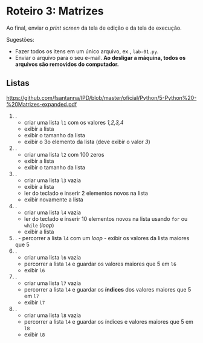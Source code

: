 <meta http-equiv="Content-Type" content="text/html; charset=UTF-8"/></p>        

Roteiro 3: Matrizes
===================

Ao final, enviar o *print screen* da tela de edição e da tela de execução.

Sugestões:

- Fazer todos os itens em um único arquivo, ex., `lab-01.py`.
- Enviar o arquivo para o seu e-mail.
  **Ao desligar a máquina, todos os arquivos são removidos do computador.**

Listas
------

<https://github.com/fsantanna/IPD/blob/master/oficial/Python/5-Python%20-%20Matrizes-expanded.pdf>

1. .
    - criar uma lista `l1` com os valores *1,2,3,4*
    - exibir a lista
    - exibir o tamanho da lista
    - exibir o 3o elemento da lista (deve exibir o valor *3*)
2. .
    - criar uma lista `l2` com 100 zeros
    - exibir a lista
    - exibir o tamanho da lista
3. .
    - criar uma lista `l3` vazia
    - exibir a lista
    - ler do teclado e inserir 2 elementos novos na lista
    - exibir novamente a lista
4. .
    - criar uma lista `l4` vazia
    - ler do teclado e inserir 10 elementos novos na lista usando
      `for` ou `while` (*loop*)
    - exibir a lista
5.   .
    - percorrer a lista `l4` com um *loop*
    - exibir os valores da lista maiores que 5
6. .
    - criar uma lista `l6` vazia
    - percorrer a lista `l4` e guardar os valores maiores que 5 em `l6`
    - exibir `l6`
7. .
    - criar uma lista `l7` vazia
    - percorrer a lista `l4` e guardar os **índices** dos valores maiores que 5
      em `l7`
    - exibir `l7`
8. .
    - criar uma lista `l8` vazia
    - percorrer a lista `l4` e guardar os índices e valores maiores que 5 em `l8`
    - exibir `l8`
